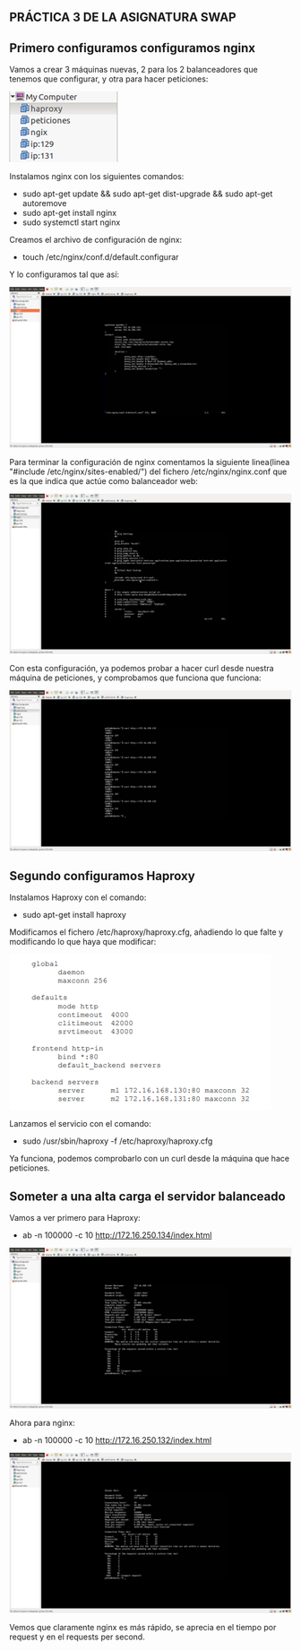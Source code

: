 ## PRÁCTICA 3 DE LA ASIGNATURA SWAP

## Primero configuramos configuramos nginx

Vamos a crear 3 máquinas nuevas, 2 para los 2 balanceadores que tenemos que configurar, y otra para hacer peticiones:

![Imagen maquinas](./img/maquinas.png)

Instalamos nginx con los siguientes comandos:

- sudo apt-get update && sudo apt-get dist-upgrade && sudo apt-get autoremove
- sudo apt-get install nginx
- sudo systemctl start nginx

Creamos el archivo de configuración de nginx:

- touch /etc/nginx/conf.d/default.configurar

Y lo configuramos tal que así:

![Imagen confi_nginx](./img/confi_nginx.png)

Para terminar la configuración de nginx comentamos la siguiente linea(linea "#include /etc/nginx/sites-enabled/") del fichero /etc/nginx/nginx.conf que es la que indica que actúe como balanceador web:

![Imagen config](./img/config.png)


Con esta configuración, ya podemos probar a hacer curl desde nuestra máquina de peticiones, y comprobamos que funciona que funciona:

![Imagen funcionamiento_nginx](./img/funcionamiento_nginx.png)

## Segundo configuramos Haproxy

Instalamos Haproxy con el comando:

- sudo apt-get install haproxy

Modificamos el fichero /etc/haproxy/haproxy.cfg, añadiendo lo que falte y modificando lo que haya que modificar:

![Imagen haproxy](./img/haproxy.png)

Lanzamos el servicio con el comando:

- sudo /usr/sbin/haproxy -f /etc/haproxy/haproxy.cfg

Ya funciona, podemos comprobarlo con un curl desde la máquina que hace peticiones.

## Someter a una alta carga el servidor balanceado

Vamos a ver primero para Haproxy:

- ab -n 100000 -c 10 http://172.16.250.134/index.html

![Imagen ab haproxy](./img/ab1.png)

Ahora para nginx:

- ab -n 100000 -c 10 http://172.16.250.132/index.html

![Imagen ab nginx](./img/ab2.png)

Vemos que claramente nginx es más rápido, se aprecia en el tiempo por request y en el requests per second.
